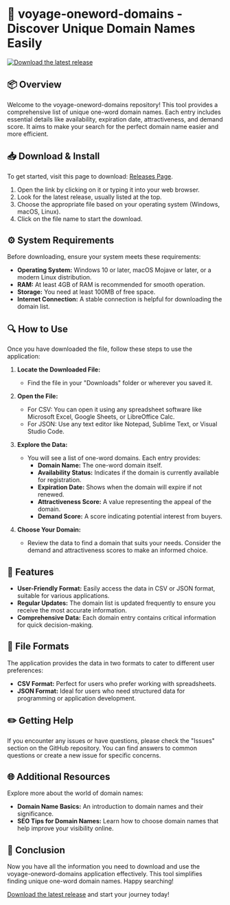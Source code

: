 # 🚀 voyage-oneword-domains - Discover Unique Domain Names Easily

[![Download the latest release](https://img.shields.io/badge/Download%20Now-%F0%9F%9A%8C-blue)](https://github.com/AlejoPalladino/voyage-oneword-domains/releases)

## 📦 Overview

Welcome to the voyage-oneword-domains repository! This tool provides a comprehensive list of unique one-word domain names. Each entry includes essential details like availability, expiration date, attractiveness, and demand score. It aims to make your search for the perfect domain name easier and more efficient.

## 📥 Download & Install

To get started, visit this page to download: [Releases Page](https://github.com/AlejoPalladino/voyage-oneword-domains/releases). 

1. Open the link by clicking on it or typing it into your web browser.
2. Look for the latest release, usually listed at the top.
3. Choose the appropriate file based on your operating system (Windows, macOS, Linux).
4. Click on the file name to start the download.

## ⚙️ System Requirements

Before downloading, ensure your system meets these requirements:

- **Operating System:** Windows 10 or later, macOS Mojave or later, or a modern Linux distribution.
- **RAM:** At least 4GB of RAM is recommended for smooth operation.
- **Storage:** You need at least 100MB of free space.
- **Internet Connection:** A stable connection is helpful for downloading the domain list.

## 🔍 How to Use

Once you have downloaded the file, follow these steps to use the application:

1. **Locate the Downloaded File:**
   - Find the file in your "Downloads" folder or wherever you saved it.

2. **Open the File:**
   - For CSV: You can open it using any spreadsheet software like Microsoft Excel, Google Sheets, or LibreOffice Calc.
   - For JSON: Use any text editor like Notepad, Sublime Text, or Visual Studio Code.

3. **Explore the Data:**
   - You will see a list of one-word domains. Each entry provides:
     - **Domain Name:** The one-word domain itself.
     - **Availability Status:** Indicates if the domain is currently available for registration.
     - **Expiration Date:** Shows when the domain will expire if not renewed.
     - **Attractiveness Score:** A value representing the appeal of the domain.
     - **Demand Score:** A score indicating potential interest from buyers.

4. **Choose Your Domain:**
   - Review the data to find a domain that suits your needs. Consider the demand and attractiveness scores to make an informed choice.

## 🎨 Features

- **User-Friendly Format:** Easily access the data in CSV or JSON format, suitable for various applications.
- **Regular Updates:** The domain list is updated frequently to ensure you receive the most accurate information.
- **Comprehensive Data:** Each domain entry contains critical information for quick decision-making.

## 📂 File Formats

The application provides the data in two formats to cater to different user preferences:

- **CSV Format:** Perfect for users who prefer working with spreadsheets.
- **JSON Format:** Ideal for users who need structured data for programming or application development.

## ✏️ Getting Help

If you encounter any issues or have questions, please check the "Issues" section on the GitHub repository. You can find answers to common questions or create a new issue for specific concerns.

## 🌐 Additional Resources

Explore more about the world of domain names:

- **Domain Name Basics:** An introduction to domain names and their significance.
- **SEO Tips for Domain Names:** Learn how to choose domain names that help improve your visibility online.

## 🚀 Conclusion

Now you have all the information you need to download and use the voyage-oneword-domains application effectively. This tool simplifies finding unique one-word domain names. Happy searching!

[Download the latest release](https://github.com/AlejoPalladino/voyage-oneword-domains/releases) and start your journey today!